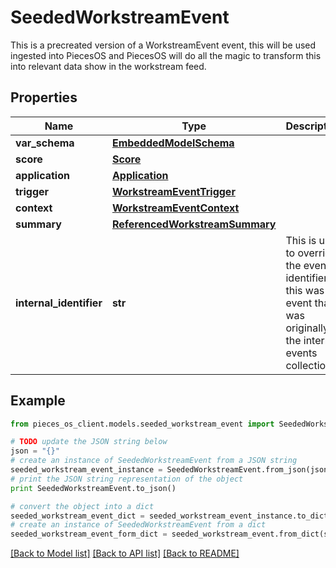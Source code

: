 # SeededWorkstreamEvent

This is a precreated version of a WorkstreamEvent event, this will be used ingested into PiecesOS and PiecesOS will do all the magic to transform this into relevant data show in the workstream feed.

## Properties
Name | Type | Description | Notes
------------ | ------------- | ------------- | -------------
**var_schema** | [**EmbeddedModelSchema**](EmbeddedModelSchema.md) |  | [optional] 
**score** | [**Score**](Score.md) |  | [optional] 
**application** | [**Application**](Application.md) |  | 
**trigger** | [**WorkstreamEventTrigger**](WorkstreamEventTrigger.md) |  | 
**context** | [**WorkstreamEventContext**](WorkstreamEventContext.md) |  | [optional] 
**summary** | [**ReferencedWorkstreamSummary**](ReferencedWorkstreamSummary.md) |  | [optional] 
**internal_identifier** | **str** | This is used to override the event identifier, if this was an event that was originally in the internal events collection. | [optional] 

## Example

```python
from pieces_os_client.models.seeded_workstream_event import SeededWorkstreamEvent

# TODO update the JSON string below
json = "{}"
# create an instance of SeededWorkstreamEvent from a JSON string
seeded_workstream_event_instance = SeededWorkstreamEvent.from_json(json)
# print the JSON string representation of the object
print SeededWorkstreamEvent.to_json()

# convert the object into a dict
seeded_workstream_event_dict = seeded_workstream_event_instance.to_dict()
# create an instance of SeededWorkstreamEvent from a dict
seeded_workstream_event_form_dict = seeded_workstream_event.from_dict(seeded_workstream_event_dict)
```
[[Back to Model list]](../README.md#documentation-for-models) [[Back to API list]](../README.md#documentation-for-api-endpoints) [[Back to README]](../README.md)


